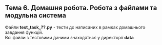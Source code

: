 ## Тема 6. Домашня робота. Робота з файлами та модульна система

Файли **test_task_??.py** - тести до написаних в рамках домашнього завдання функцій.  
Всі файли з тестовими даними знаходяться у директорії **data**